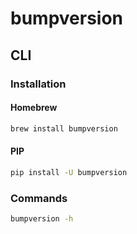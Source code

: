 # bumpversion

## CLI

### Installation

#### Homebrew

```sh
brew install bumpversion
```

#### PIP

```sh
pip install -U bumpversion
```

### Commands

```sh
bumpversion -h
```
